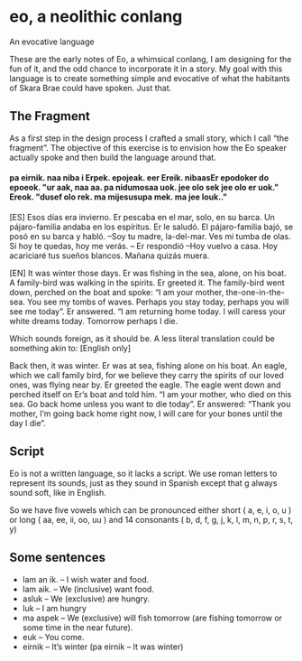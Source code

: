 # eo, a neolithic conlang

An evocative language

These are the early notes of Eo, a whimsical conlang, I am designing for the fun of it, and the odd chance to incorporate it in a story. My goal with this language is to create something simple and evocative of what the habitants of Skara Brae could have spoken. Just that.

## The Fragment

As a first step in the design process I crafted a small story, which I call “the fragment”. The objective of this exercise is to envision how the Eo speaker actually spoke and then build the language around that. 

#### pa eirnik. naa niba i Erpek. epojeak. eer Ereik. nibaasEr epodoker do epoeok. "ur aak, naa aa. pa nidumosaa uok. jee olo sek jee olo er uok." Ereok. "dusef olo rek. ma mijesusupa mek. ma jee louk.."

[ES] Esos días era invierno. Er pescaba en el mar, solo, en su barca. Un pájaro-familia andaba en los espíritus. Er le saludó. El pájaro-familia bajó, se posó en su barca y habló. –Soy tu madre, la-del-mar. Ves mi tumba de olas. Si hoy te quedas, hoy me verás.  – Er respondió –Hoy vuelvo a casa. Hoy acariciaré tus sueños blancos. Mañana quizás muera.

[EN] It was winter those days. Er was fishing in the sea, alone, on his boat. A family-bird was walking in the spirits. Er greeted it. The family-bird went down, perched on the boat and spoke: “I am your mother, the-one-in-the-sea. You see  my tombs of waves. Perhaps you stay today, perhaps you will see me today”. Er answered. “I am returning home today. I will caress your white dreams today. Tomorrow perhaps I die.

Which sounds foreign, as it should be. A less literal translation could be something akin to: [English only]

Back then, it was winter. Er was at sea, fishing alone on his boat. An eagle, which we call family bird, for we believe they carry the spirits of our loved ones, was flying near by. Er greeted the eagle. The eagle went down and perched itself on Er’s boat and told him. “I am your mother, who died on this sea. Go back home unless you want to die today”. Er answered: “Thank you mother, I’m going back home right now, I will care for your bones until the day I die”.

## Script

Eo is not a written language, so it lacks a script. We use roman letters to represent its sounds, just as they sound in Spanish except that g always sound soft, like in English.

So we have five vowels which can be pronounced either short ( a, e, i, o, u ) or long ( aa, ee, ii, oo, uu ) and 14 consonants ( b, d, f, g, j, k, l, m, n, p, r, s, t, y)

## Some sentences

- lam an ik.  – I wish water and food.
- lam aik. – We (inclusive) want food.
- asluk – We (exclusive) are hungry.
- luk – I am hungry
- ma aspek – We (exclusive) will fish tomorrow (are fishing tomorrow or some time in the near future).
- euk – You come.
- eirnik – It’s winter (pa eirnik – It was winter)
